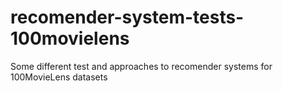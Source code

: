 # recomender-system-tests-100movielens
Some different test and approaches to recomender systems for 100MovieLens datasets
